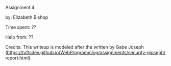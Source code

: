 Assignment 4

by: Elizabeth Bishop

Time spent: ??

Help from: ??

Credits:
This writeup is modeled after the written by Gabe Joseph
(https://tuftsdev.github.io/WebProgramming/assignments/security-gjoseph/
 report.html)